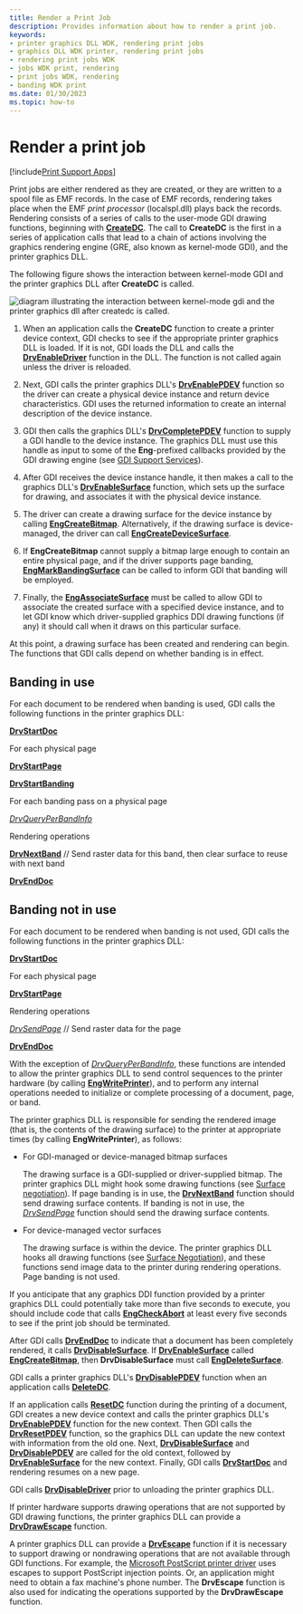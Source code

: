 ```yaml
---
title: Render a Print Job
description: Provides information about how to render a print job.
keywords:
- printer graphics DLL WDK, rendering print jobs
- graphics DLL WDK printer, rendering print jobs
- rendering print jobs WDK
- jobs WDK print, rendering
- print jobs WDK, rendering
- banding WDK print
ms.date: 01/30/2023
ms.topic: how-to
---
```


# Render a print job

[!include[Print Support Apps](../includes/print-support-apps.md)]

Print jobs are either rendered as they are created, or they are written to a spool file as EMF records. In the case of EMF records, rendering takes place when the EMF *print processor* (localspl.dll) plays back the records. Rendering consists of a series of calls to the user-mode GDI drawing functions, beginning with [**CreateDC**](/windows/win32/api/wingdi/nf-wingdi-createdca). The call to **CreateDC** is the first in a series of application calls that lead to a chain of actions involving the graphics rendering engine (GRE, also known as kernel-mode GDI), and the printer graphics DLL.

The following figure shows the interaction between kernel-mode GDI and the printer graphics DLL after **CreateDC** is called.

![diagram illustrating the interaction between kernel-mode gdi and the printer graphics dll after createdc is called.](images/gdirendr2.png)

1. When an application calls the **CreateDC** function to create a printer device context, GDI checks to see if the appropriate printer graphics DLL is loaded. If it is not, GDI loads the DLL and calls the [**DrvEnableDriver**](/windows/win32/api/winddi/nf-winddi-drvenabledriver) function in the DLL. The function is not called again unless the driver is reloaded.

1. Next, GDI calls the printer graphics DLL's [**DrvEnablePDEV**](/windows/win32/api/winddi/nf-winddi-drvenablepdev) function so the driver can create a physical device instance and return device characteristics. GDI uses the returned information to create an internal description of the device instance.

1. GDI then calls the graphics DLL's [**DrvCompletePDEV**](/windows/win32/api/winddi/nf-winddi-drvcompletepdev) function to supply a GDI handle to the device instance. The graphics DLL must use this handle as input to some of the **Eng**-prefixed callbacks provided by the GDI drawing engine (see [GDI Support Services](../display/gdi-support-services.md)).

1. After GDI receives the device instance handle, it then makes a call to the graphics DLL's [**DrvEnableSurface**](/windows/win32/api/winddi/nf-winddi-drvenablesurface) function, which sets up the surface for drawing, and associates it with the physical device instance.

1. The driver can create a drawing surface for the device instance by calling [**EngCreateBitmap**](/windows/win32/api/winddi/nf-winddi-engcreatebitmap). Alternatively, if the drawing surface is device-managed, the driver can call [**EngCreateDeviceSurface**](/windows/win32/api/winddi/nf-winddi-engcreatedevicesurface).

1. If **EngCreateBitmap** cannot supply a bitmap large enough to contain an entire physical page, and if the driver supports page banding, [**EngMarkBandingSurface**](/windows/win32/api/winddi/nf-winddi-engmarkbandingsurface) can be called to inform GDI that banding will be employed.

1. Finally, the [**EngAssociateSurface**](/windows/win32/api/winddi/nf-winddi-engassociatesurface) must be called to allow GDI to associate the created surface with a specified device instance, and to let GDI know which driver-supplied graphics DDI drawing functions (if any) it should call when it draws on this particular surface.

At this point, a drawing surface has been created and rendering can begin. The functions that GDI calls depend on whether banding is in effect.

## Banding in use

For each document to be rendered when banding is used, GDI calls the following functions in the printer graphics DLL:

[**DrvStartDoc**](/windows/win32/api/winddi/nf-winddi-drvstartdoc)

For each physical page

[**DrvStartPage**](/windows/win32/api/winddi/nf-winddi-drvstartpage)

[**DrvStartBanding**](/windows/win32/api/winddi/nf-winddi-drvstartbanding)

For each banding pass on a physical page

[*DrvQueryPerBandInfo*](/windows/win32/api/winddi/nf-winddi-drvqueryperbandinfo)

Rendering operations

[**DrvNextBand**](/windows/win32/api/winddi/nf-winddi-drvnextband) // Send raster data for this band, then clear surface to reuse with next band

[**DrvEndDoc**](/windows/win32/api/winddi/nf-winddi-drvenddoc)

## Banding not in use

For each document to be rendered when banding is not used, GDI calls the following functions in the printer graphics DLL:

[**DrvStartDoc**](/windows/win32/api/winddi/nf-winddi-drvstartdoc)

For each physical page

[**DrvStartPage**](/windows/win32/api/winddi/nf-winddi-drvstartpage)

Rendering operations

[*DrvSendPage*](/windows/win32/api/winddi/nf-winddi-drvsendpage) // Send raster data for the page

[**DrvEndDoc**](/windows/win32/api/winddi/nf-winddi-drvenddoc)

With the exception of [*DrvQueryPerBandInfo*](/windows/win32/api/winddi/nf-winddi-drvqueryperbandinfo), these functions are intended to allow the printer graphics DLL to send control sequences to the printer hardware (by calling [**EngWritePrinter**](/windows/win32/api/winddi/nf-winddi-engwriteprinter)), and to perform any internal operations needed to initialize or complete processing of a document, page, or band.

The printer graphics DLL is responsible for sending the rendered image (that is, the contents of the drawing surface) to the printer at appropriate times (by calling **EngWritePrinter**), as follows:

- For GDI-managed or device-managed bitmap surfaces

    The drawing surface is a GDI-supplied or driver-supplied bitmap. The printer graphics DLL might hook some drawing functions (see [Surface negotiation](../display/surface-negotiation.md)). If page banding is in use, the [**DrvNextBand**](/windows/win32/api/winddi/nf-winddi-drvnextband) function should send drawing surface contents. If banding is not in use, the [*DrvSendPage*](/windows/win32/api/winddi/nf-winddi-drvsendpage) function should send the drawing surface contents.

- For device-managed vector surfaces

    The drawing surface is within the device. The printer graphics DLL hooks all drawing functions (see [Surface Negotiation](../display/surface-negotiation.md)), and these functions send image data to the printer during rendering operations. Page banding is not used.

If you anticipate that any graphics DDI function provided by a printer graphics DLL could potentially take more than five seconds to execute, you should include code that calls [**EngCheckAbort**](/windows/win32/api/winddi/nf-winddi-engcheckabort) at least every five seconds to see if the print job should be terminated.

After GDI calls [**DrvEndDoc**](/windows/win32/api/winddi/nf-winddi-drvenddoc) to indicate that a document has been completely rendered, it calls [**DrvDisableSurface**](/windows/win32/api/winddi/nf-winddi-drvdisablesurface). If [**DrvEnableSurface**](/windows/win32/api/winddi/nf-winddi-drvenablesurface) called [**EngCreateBitmap**](/windows/win32/api/winddi/nf-winddi-engcreatebitmap), then **DrvDisableSurface** must call [**EngDeleteSurface**](/windows/win32/api/winddi/nf-winddi-engdeletesurface).

GDI calls a printer graphics DLL's [**DrvDisablePDEV**](/windows/win32/api/winddi/nf-winddi-drvdisablepdev) function when an application calls [**DeleteDC**](/windows/win32/api/wingdi/nf-wingdi-deletedc).

If an application calls [**ResetDC**](/windows/win32/api/wingdi/nf-wingdi-resetdca) function during the printing of a document, GDI creates a new device context and calls the printer graphics DLL's [**DrvEnablePDEV**](/windows/win32/api/winddi/nf-winddi-drvenablepdev) function for the new context. Then GDI calls the [**DrvResetPDEV**](/windows/win32/api/winddi/nf-winddi-drvresetpdev) function, so the graphics DLL can update the new context with information from the old one. Next, [**DrvDisableSurface**](/windows/win32/api/winddi/nf-winddi-drvdisablesurface) and [**DrvDisablePDEV**](/windows/win32/api/winddi/nf-winddi-drvdisablepdev) are called for the old context, followed by [**DrvEnableSurface**](/windows/win32/api/winddi/nf-winddi-drvenablesurface) for the new context. Finally, GDI calls [**DrvStartDoc**](/windows/win32/api/winddi/nf-winddi-drvstartdoc) and rendering resumes on a new page.

GDI calls [**DrvDisableDriver**](/windows/win32/api/winddi/nf-winddi-drvdisabledriver) prior to unloading the printer graphics DLL.

If printer hardware supports drawing operations that are not supported by GDI drawing functions, the printer graphics DLL can provide a [**DrvDrawEscape**](/windows/win32/api/winddi/nf-winddi-drvdrawescape) function.

A printer graphics DLL can provide a [**DrvEscape**](/windows/win32/api/winddi/nf-winddi-drvescape) function if it is necessary to support drawing or nondrawing operations that are not available through GDI functions. For example, the [Microsoft PostScript printer driver](microsoft-postscript-printer-driver.md) uses escapes to support PostScript injection points. Or, an application might need to obtain a fax machine's phone number. The **DrvEscape** function is also used for indicating the operations supported by the **DrvDrawEscape** function.
